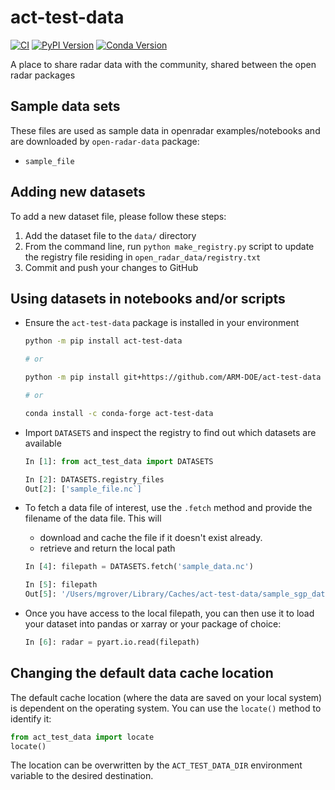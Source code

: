 # act-test-data
[![CI](https://github.com/ARM-DOE/act-test-data/actions/workflows/ci.yaml/badge.svg)](https://github.com/ARM-DOE/act-test-data/actions/workflows/ci.yaml)
[![PyPI Version](https://img.shields.io/pypi/v/act-test-data.svg)](https://pypi.python.org/pypi/act-test-data)
[![Conda Version](https://img.shields.io/conda/vn/conda-forge/act-test-data.svg)](https://anaconda.org/conda-forge/act-test-data)

A place to share radar data with the community, shared between the open radar packages

## Sample data sets

These files are used as sample data in openradar examples/notebooks and are downloaded by `open-radar-data` package:

- `sample_file`

## Adding new datasets

To add a new dataset file, please follow these steps:

1. Add the dataset file to the `data/` directory
2. From the command line, run `python make_registry.py` script to update the registry file residing in `open_radar_data/registry.txt`
3. Commit and push your changes to GitHub

## Using datasets in notebooks and/or scripts

- Ensure the `act-test-data` package is installed in your environment

  ```bash
  python -m pip install act-test-data

  # or

  python -m pip install git+https://github.com/ARM-DOE/act-test-data

  # or

  conda install -c conda-forge act-test-data
  ```

- Import `DATASETS` and inspect the registry to find out which datasets are available

  ```python
  In [1]: from act_test_data import DATASETS

  In [2]: DATASETS.registry_files
  Out[2]: ['sample_file.nc`]
  ```

- To fetch a data file of interest, use the `.fetch` method and provide the filename of the data file. This will

  - download and cache the file if it doesn't exist already.
  - retrieve and return the local path

  ```python
  In [4]: filepath = DATASETS.fetch('sample_data.nc')

  In [5]: filepath
  Out[5]: '/Users/mgrover/Library/Caches/act-test-data/sample_sgp_data.nc'
  ```

- Once you have access to the local filepath, you can then use it to load your dataset into pandas or xarray or your package of choice:

  ```python
  In [6]: radar = pyart.io.read(filepath)
  ```

## Changing the default data cache location

The default cache location (where the data are saved on your local system) is dependent on the operating system. You can use the `locate()` method to identify it:

```python
from act_test_data import locate
locate()
```

The location can be overwritten by the `ACT_TEST_DATA_DIR` environment
variable to the desired destination.
